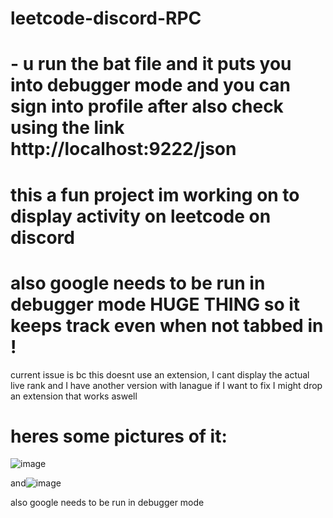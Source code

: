 # leetcode-discord-RPC


# - u run the bat file and it puts you into debugger mode and you can sign into profile after also check using the link http://localhost:9222/json

# this a fun project im working on to display activity on leetcode on discord

# also google needs to be run in debugger mode HUGE THING so it keeps track even when not tabbed in !

current issue is bc this doesnt use an extension, I cant display the actual live rank and I have another version with lanague if I want to fix I might drop an extension that works aswell 

# heres some pictures of it:

![image](https://github.com/user-attachments/assets/d6bda6e7-b602-45bc-a879-ef1a3add4d5e)



and![image](https://github.com/user-attachments/assets/47ec1917-571d-4e63-ab20-5e288e5cc52b)


also google needs to be run in debugger mode
